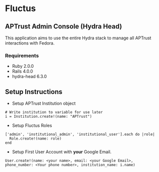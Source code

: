 # Fluctus

## APTrust Admin Console (Hydra Head)

This application aims to use the entire Hydra stack to manage all APTrust interactions with Fedora.  

### Requirements
* Ruby 2.0.0
* Rails 4.0.0
* hydra-head 6.3.0

## Setup Instructions
* Setup APTrust Institution object

````
# Write institution to variable for use later
i = Institution.create!(name: "APTrust")
````

* Setup Fluctus Roles

````
['admin', 'institutional_admin', 'institutional_user'].each do |role|
  Role.create!(name: role)
end
````

      
* Setup First User Account with <strong>your</strong> Google Email.

````
User.create!(name: <your name>, email: <your Google Email>, phone_number: <Your phone number>, institution_name: i.name)
````